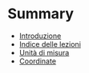 # Summary

* [Introduzione](README.md)
* [Indice delle lezioni](overview.md)
* [Unità di misura](01-unita-di-misura.md)
* [Coordinate](01-coordinate.md)

